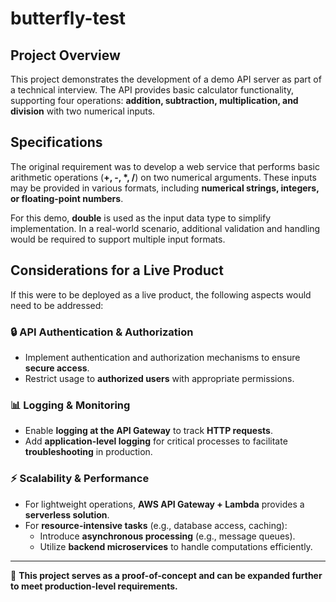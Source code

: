 # butterfly-test

## Project Overview
This project demonstrates the development of a demo API server as part of a technical interview. The API provides basic calculator functionality, supporting four operations: **addition, subtraction, multiplication, and division** with two numerical inputs.

## Specifications
The original requirement was to develop a web service that performs basic arithmetic operations (**+, -, *, /**) on two numerical arguments. These inputs may be provided in various formats, including **numerical strings, integers, or floating-point numbers**.

For this demo, **double** is used as the input data type to simplify implementation. In a real-world scenario, additional validation and handling would be required to support multiple input formats.

## Considerations for a Live Product
If this were to be deployed as a live product, the following aspects would need to be addressed:

### 🔒 API Authentication & Authorization
- Implement authentication and authorization mechanisms to ensure **secure access**.
- Restrict usage to **authorized users** with appropriate permissions.

### 📊 Logging & Monitoring
- Enable **logging at the API Gateway** to track **HTTP requests**.
- Add **application-level logging** for critical processes to facilitate **troubleshooting** in production.

### ⚡ Scalability & Performance
- For lightweight operations, **AWS API Gateway + Lambda** provides a **serverless solution**.
- For **resource-intensive tasks** (e.g., database access, caching):
  - Introduce **asynchronous processing** (e.g., message queues).
  - Utilize **backend microservices** to handle computations efficiently.

---
🚀 **This project serves as a proof-of-concept and can be expanded further to meet production-level requirements.**
